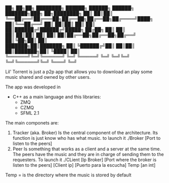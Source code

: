 ██╗     ██╗██╗         ████████╗ ██████╗ ██████╗ ██████╗ ███████╗███╗   ██╗████████╗
██║     ██║██║         ╚══██╔══╝██╔═══██╗██╔══██╗██╔══██╗██╔════╝████╗  ██║╚══██╔══╝
██║     ██║██║            ██║   ██║   ██║██████╔╝██████╔╝█████╗  ██╔██╗ ██║   ██║   
██║     ██║██║            ██║   ██║   ██║██╔══██╗██╔══██╗██╔══╝  ██║╚██╗██║   ██║   
███████╗██║███████╗       ██║   ╚██████╔╝██║  ██║██║  ██║███████╗██║ ╚████║   ██║   
╚══════╝╚═╝╚══════╝       ╚═╝    ╚═════╝ ╚═╝  ╚═╝╚═╝  ╚═╝╚══════╝╚═╝  ╚═══╝   ╚═╝  



Lil' Torrent is just a p2p app that allows you to download an play some music shared and owned by other users.

The app was developed in 
- C++ as a main language 
and this libraries:
  - ZMQ
  - CZMQ
  - SFML 2.1

The main componets are: 
1. Tracker (aka. Broker)
  Is the central component of the architecture. Its function is just know who has
  what music.
 to launch it 
  ./Broker [Port to listen to the peers]
2. Peer
  Is something that works as a client and a server at the same time. The peers have the music and they are in charge 
  of sending them to the requesters.
  To launch it
  ./CLient [Ip Broker] [Port where the broker is listen to the peers] [Client ip] [Puerto para la escucha] Temp         [an int]

  Temp = is the directory where the music is stored by default

